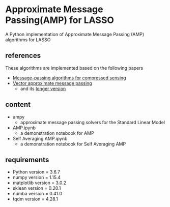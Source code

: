 # Approximate Message Passing(AMP) for LASSO
A Python implementation of Approximate Message Passing (AMP) algorithms for LASSO

## references
These algorithms are implemented based on the following papers 
* [Message-passing algorithms for compressed sensing
](https://www.pnas.org/content/106/45/18914.short)
* [Vector approximate message passing](https://ieeexplore.ieee.org/document/8006797)
    - and its [longer version](https://arxiv.org/abs/1610.03082)

## content
* ampy
    - approximate message passing solvers for the Standard Linear Model
* AMP.ipynb
    - a demonstration notebook for AMP 
* Self Averaging AMP.ipynb  
    - a demonstration notebook for Self Averaging AMP
    
## requirements
* Python version = 3.6.7
* numpy version = 1.15.4
* matplotlib version = 3.0.2
* sklean version = 0.20.1
* numba version = 0.41.0
* tqdm version = 4.28.1

